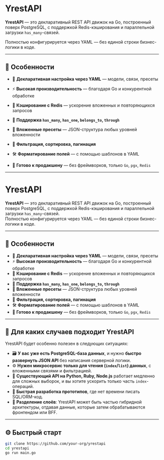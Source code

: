 # YrestAPI



**YrestAPI** — это декларативный REST API движок на Go, построенный поверх PostgreSQL, с поддержкой Redis-кэширования и параллельной загрузки `has_many`-связей.  

Полностью конфигурируется через YAML — без единой строки бизнес-логики в коде.



---



## 🔧 Особенности



- 📁 **Декларативная настройка через YAML** — модели, связи, пресеты

- ⚡ **Высокая производительность** — благодаря Go и конкурентной обработке

- 🚀 **Кэширование с Redis** — ускорение вложенных и повторяющихся запросов

- 🔁 **Поддержка `has_many`, `has_one`, `belongs_to`, `through`**

- 🧩 **Вложенные пресеты** — JSON-структура любых уровней вложенности

- 🔎 **Фильтрация, сортировка, пагинация**

- 🛠️ **Форматирование полей** — с помощью шаблонов в YAML

- 🔐 **Готово к продакшену** — без фреймворков, только `Go`, `pgx`, `Redis`

---
# YrestAPI

**YrestAPI** — это декларативный REST API движок на Go, построенный поверх PostgreSQL, с поддержкой Redis-кэширования и параллельной загрузки `has_many`-связей.  
Полностью конфигурируется через YAML — без единой строки бизнес-логики в коде.

---

## 🔧 Особенности

- 📁 **Декларативная настройка через YAML** — модели, связи, пресеты
- ⚡ **Высокая производительность** — благодаря Go и конкурентной обработке
- 🚀 **Кэширование с Redis** — ускорение вложенных и повторяющихся запросов
- 🔁 **Поддержка `has_many`, `has_one`, `belongs_to`, `through`**
- 🧩 **Вложенные пресеты** — JSON-структура любых уровней вложенности
- 🔎 **Фильтрация, сортировка, пагинация**
- 🛠️ **Форматирование полей** — с помощью шаблонов в YAML
- 🔐 **Готово к продакшену** — без фреймворков, только `Go`, `pgx`, `Redis`

---

## 🧩 Для каких случаев подходит YrestAPI

YrestAPI будет особенно полезен в следующих ситуациях:

- 🗃 **У вас уже есть PostgreSQL-база данных**, и нужно **быстро развернуть JSON API** без написания серверной логики.
- ⚙️ **Нужен микросервис только для чтения (`index`/`list`) данных**, с вложенными связями и фильтрацией.
- 🐢 **Существующий API на Python, Ruby, Node.js** работает медленно для сложных выборок, и вы хотите ускорить только часть `index`-операций.
- 🧪 **Быстрая разработка прототипов**, где нет времени писать SQL/ORM-код.
- 🧵 **Разделение слоёв**: YrestAPI может быть частью гибридной архитектуры, отдавая данные, которые затем обрабатываются фронтендом или BFF.

---

## ⚙️ Быстрый старт

```bash
git clone https://github.com/your-org/yrestapi
cd yrestapi
go run main.go


